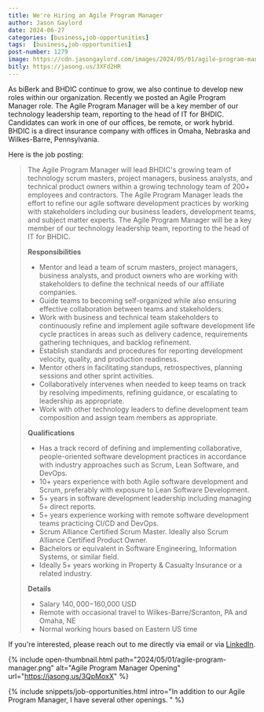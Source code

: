 ```yaml
---
title: We're Hiring an Agile Program Manager
author: Jason Gaylord
date: 2024-06-27
categories: [business,job-opportunities]
tags:  [business,job-opportunities]
post-number: 1279
image: https://cdn.jasongaylord.com/images/2024/05/01/agile-program-manager.png
bitly: https://jasong.us/3XFd2HR
---
```


As biBerk and BHDIC continue to grow, we also continue to develop new roles within our organization. Recently we posted an Agile Program Manager role. The Agile Program Manager will be a key member of our technology leadership team, reporting to the head of IT for BHDIC. Candidates can work in one of our offices, be remote, or work hybrid. BHDIC is a direct insurance company with offices in Omaha, Nebraska and Wilkes-Barre, Pennsylvania.

Here is the job posting:

> The Agile Program Manager will lead BHDIC's growing team of technology scrum masters, project managers, business analysts, and technical product owners within a growing technology team of 200+ employees and contractors. The Agile Program Manager leads the effort to refine our agile software development practices by working with stakeholders including our business leaders, development teams, and subject matter experts.
> The Agile Program Manager will be a key member of our technology leadership team, reporting to the head of IT for BHDIC.
> 
> **Responsibilities**
> * Mentor and lead a team of scrum masters, project managers, business analysts, and product owners who are working with stakeholders to define the technical needs of our affiliate companies.
> * Guide teams to becoming self-organized while also ensuring effective collaboration between teams and stakeholders.
> * Work with business and technical team stakeholders to continuously refine and implement agile software development life cycle practices in areas such as delivery cadence, requirements gathering techniques, and backlog refinement.
> * Establish standards and procedures for reporting development velocity, quality, and production readiness.
> * Mentor others in facilitating standups, retrospectives, planning sessions and other sprint activities.
> * Collaboratively intervenes when needed to keep teams on track by resolving impediments, refining guidance, or escalating to leadership as appropriate.
> * Work with other technology leaders to define development team composition and assign team members as appropriate.
> 
> **Qualifications**
> * Has a track record of defining and implementing collaborative, people-oriented software development practices in accordance with industry approaches such as Scrum, Lean Software, and DevOps.
> * 10+ years experience with both Agile software development and Scrum, preferably with exposure to Lean Software Development.
> * 5+ years in software development leadership including managing 5+ direct reports.
> * 5+ years experience working with remote software development teams practicing CI/CD and DevOps.
> * Scrum Alliance Certified Scrum Master. Ideally also Scrum Alliance Certified Product Owner.
> * Bachelors or equivalent in Software Engineering, Information Systems, or similar field.
> * Ideally 5+ years working in Property & Casualty Insurance or a related industry.
> 
> **Details**
> * Salary $140,000-$160,000 USD
> * Remote with occasional travel to Wilkes-Barre/Scranton, PA and Omaha, NE
> * Normal working hours based on Eastern US time

If you're interested, please reach out to me directly via email or via [LinkedIn](https://www.linkedin.com/in/jasongaylord).

{% include open-thumbnail.html path="2024/05/01/agile-program-manager.png" alt="Agile Program Manager Opening" url="https://jasong.us/3QpMoxX" %}

{% include snippets/job-opportunities.html intro="In addition to our Agile Program Manager, I have several other openings. " %}